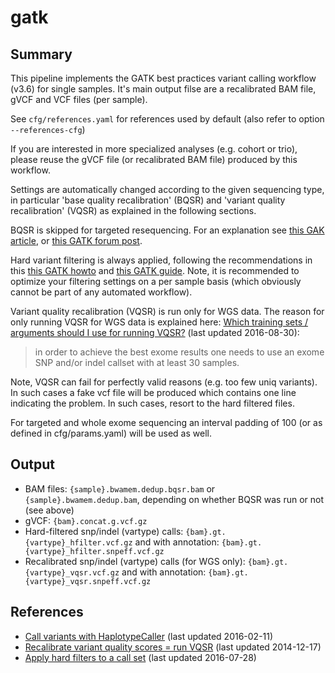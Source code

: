 # gatk


## Summary

This pipeline implements the GATK best practices variant calling
workflow (v3.6) for single samples. It's main output filse are a
recalibrated BAM file, gVCF and VCF files (per sample). 

See `cfg/references.yaml` for references used by default (also refer
to option `--references-cfg`)

If you are interested in more specialized analyses (e.g. cohort or
trio), please reuse the gVCF file (or recalibrated BAM file) produced
by this workflow.

Settings are automatically changed according to the given sequencing
type, in particular 'base quality recalibration' (BQSR) and 'variant
quality recalibration' (VQSR) as explained in the following sections.

BQSR is skipped for targeted resequencing. For an explanation see
[this GAK article](http://gatkforums.broadinstitute.org/gatk/discussion/44/base-quality-score-recalibration-bqsr>),
or
[this GATK forum post](http://gatkforums.broadinstitute.org/gatk/discussion/4272/targeted-sequencing-appropriate-to-use-baserecalibrator-bqsr-on-150m-bases-over-small-intervals).

Hard variant filtering is always applied, following the
recommendations in this
[this GATK howto](http://gatkforums.broadinstitute.org/gatk/discussion/2806/howto-apply-hard-filters-to-a-call-set)
and
[this GATK guide](https://www.broadinstitute.org/gatk/guide/article?id=3225).
Note, it is recommended to optimize your filtering settings on a per
sample basis (which obviously cannot be part of any automated
workflow).


Variant quality recalibration (VQSR) is run only for WGS data.
The reason for only running VQSR for WGS data is explained here:
[Which training sets / arguments should I use for running VQSR?](https://software.broadinstitute.org/gatk/guide/article?id=1259)
(last updated 2016-08-30):

> in order to achieve the best exome results one needs to use an 
> exome SNP and/or indel callset with at least 30 samples.

Note, VQSR can fail for perfectly valid reasons (e.g. too few uniq
variants). In such cases a fake vcf file will be produced which
contains one line indicating the problem. In such cases, resort to the
hard filtered files.


For targeted and whole exome sequencing an interval padding of 100 (or
as defined in cfg/params.yaml) will be used as well.


## Output

- BAM files:  `{sample}.bwamem.dedup.bqsr.bam` or `{sample}.bwamem.dedup.bam`, depending on whether BQSR was run or not (see above)
- gVCF: `{bam}.concat.g.vcf.gz`
- Hard-filtered snp/indel (vartype) calls: `{bam}.gt.{vartype}_hfilter.vcf.gz` and with annotation: `{bam}.gt.{vartype}_hfilter.snpeff.vcf.gz`
- Recalibrated snp/indel  (vartype) calls (for WGS only): `{bam}.gt.{vartype}_vqsr.vcf.gz` and with annotation: `{bam}.gt.{vartype}_vqsr.snpeff.vcf.gz`


## References


- [Call variants with HaplotypeCaller](https://software.broadinstitute.org/gatk/documentation/article?id=2803) (last updated 2016-02-11)
- [Recalibrate variant quality scores = run VQSR](https://software.broadinstitute.org/gatk/documentation/article?id=2805) (last updated 2014-12-17)
- [Apply hard filters to a call set](https://software.broadinstitute.org/gatk/documentation/article?id=2806) (last updated 2016-07-28)


